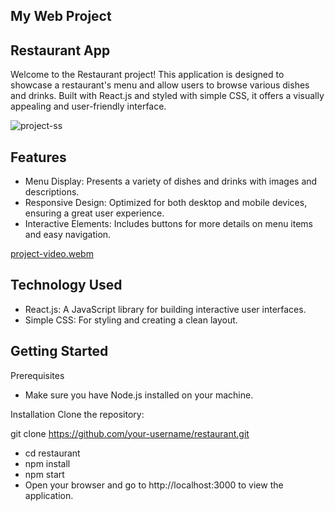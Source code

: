 ## My Web Project

## Restaurant App

Welcome to the Restaurant project! This application is designed to showcase a restaurant's menu and allow users to browse various dishes and drinks. Built with React.js and styled with simple CSS, it offers a visually appealing and user-friendly interface.

![project-ss](https://github.com/user-attachments/assets/dc169a64-a52e-4be1-aa3b-7c51204d4682)

## Features
- Menu Display: Presents a variety of dishes and drinks with images and descriptions.
- Responsive Design: Optimized for both desktop and mobile devices, ensuring a great user experience.
- Interactive Elements: Includes buttons for more details on menu items and easy navigation.

[project-video.webm](https://github.com/user-attachments/assets/63e0cc7e-5f6b-4312-9f5d-6c737ce9b669)

## Technology Used
- React.js: A JavaScript library for building interactive user interfaces.
- Simple CSS: For styling and creating a clean layout.

## Getting Started
Prerequisites
- Make sure you have Node.js installed on your machine.

Installation
Clone the repository:

git clone https://github.com/your-username/restaurant.git

- cd restaurant
- npm install
- npm start
- Open your browser and go to http://localhost:3000 to view the application.
